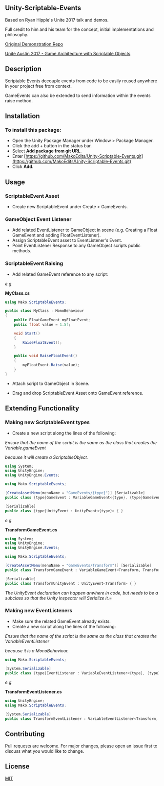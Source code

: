 ## Unity-Scriptable-Events

Based on Ryan Hipple's Unite 2017 talk and demos.

Full credit to him and his team for the concept, initial implementations and philosophy.

[Original Demonstration Repo](https://github.com/roboryantron/Unite2017)

[Unite Austin 2017 - Game Architecture with Scriptable Objects](https://youtu.be/raQ3iHhE_Kk)



## Description

Scriptable Events decouple events from code to be easily reused anywhere in your project free from context.

GameEvents can also be extended to send information within the events raise method.



## Installation

### To install this package:

* Open the Unity Package Manager under Window > Package Manager.
* Click the add + button in the status bar.
* Select **Add package from git URL.**
* Enter [https://github.com/MakoEdits/Unity-Scriptable-Events.git](https://github.com/MakoEdits/Unity-Scriptable-Events.git)
* Click **Add.**



## Usage

### ScriptableEvent Asset

* Create new ScriptableEvent under Create > GameEvents.

### GameObject Event Listener

* Add related EventListener to GameObject in scene (e.g. Creating a Float GameEvent and adding FloatEventListener).
* Assign ScriptableEvent asset to EventListener's Event.
* Point EventListener Response to any GameObject scripts public methods.

### ScriptableEvent Raising

* Add related GameEvent reference to any script:

*e.g.*

**MyClass.cs**

```cs
using Mako.ScriptableEvents;

public class MyClass : MonoBehaviour
{
	public FloatGameEvent myFloatEvent;
	public float value = 1.5f;

	void Start()
	{
		RaiseFloatEvent();
	}

	public void RaiseFloatEvent()
	{
	    myFloatEvent.Raise(value);
	}
}
```

* Attach script to GameObject in Scene.

* Drag and drop ScriptableEvent Asset onto GameEvent reference.



## Extending Functionality

### Making new ScriptableEvent types

* Create a new script along the lines of the following:

*Ensure that the name of the script is the same as the class that creates the Variable.gameEvent*

*because it will create a ScriptableObject.*

```cs
using System;
using UnityEngine;
using UnityEngine.Events;

using Mako.ScriptableEvents;

[CreateAssetMenu(menuName = "GameEvents/{type}")] [Serializable]
public class {type}GameEvent : VariableGameEvent<{type}, {type}GameEvent, {type}UnityEvent>{}

[Serializable]
public class {type}UnityEvent : UnityEvent<{type}> { }
```

*e.g.*

**TransformGameEvent.cs**

```cs
using System;
using UnityEngine;
using UnityEngine.Events;

using Mako.ScriptableEvents;

[CreateAssetMenu(menuName = "GameEvents/Transform")] [Serializable]
public class TransformGameEvent : VariableGameEvent<Transform, TransformGameEvent, TransformUnityEvent>{}

[Serializable]
public class TransformUnityEvent : UnityEvent<Transform> { }
```

*The UnityEvent declaration can happen anwhere in code, but needs to be a subclass so that the Unity Inspector will Serialize it.*=

### Making new EventListeners

* Make sure the related GameEvent already exists.
* Create a new script along the lines of the following:

*Ensure that the name of the script is the same as the class that creates the VariableEventListener*

*because it is a MonoBehaviour.*

```cs
using Mako.ScriptableEvents;

[System.Serializable]
public class {type}EventListener : VariableEventListener<{type}, {type}GameEvent, {type}UnityEvent> { }

```

*e.g.*

**TransformEventListener.cs**

```cs
using UnityEngine;
using Mako.ScriptableEvents;

[System.Serializable]
public class TransformEventListener : VariableEventListener<Transform, TransformGameEvent, TransformUnityEvent> { }
```



## Contributing
Pull requests are welcome. For major changes, please open an issue first to discuss what you would like to change.



## License
[MIT](https://choosealicense.com/licenses/mit/)